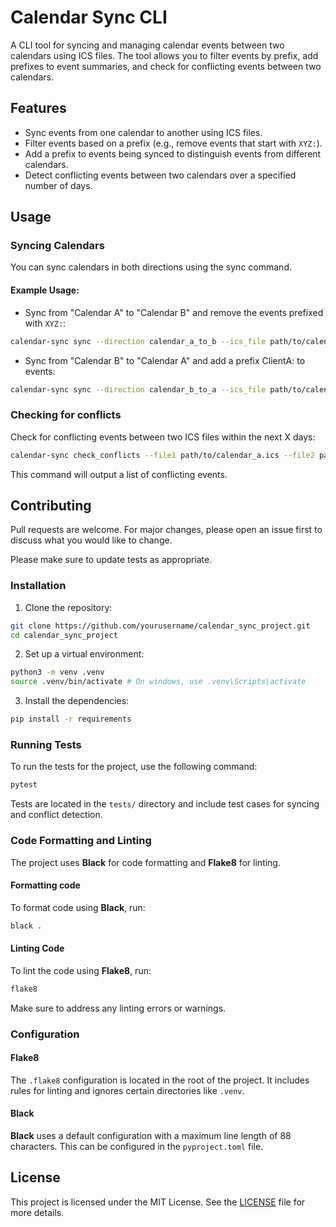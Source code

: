# Calendar Sync CLI

A CLI tool for syncing and managing calendar events between two calendars using ICS files. The tool allows you to filter events by prefix, add prefixes to event summaries, and check for conflicting events between two calendars.

## Features

- Sync events from one calendar to another using ICS files.
- Filter events based on a prefix (e.g., remove events that start with `XYZ:`).
- Add a prefix to events being synced to distinguish events from different calendars.
- Detect conflicting events between two calendars over a specified number of days.


## Usage

### Syncing Calendars

You can sync calendars in both directions using the sync command.

#### Example Usage:

- Sync from "Calendar A" to "Calendar B" and remove the events prefixed with `XYZ:`:

```bash
calendar-sync sync --direction calendar_a_to_b --ics_file path/to/calendar_a.ics --output_file path/to/output_calendar_b.ics --filter-prefix "XYZ:"
```

- Sync from "Calendar B" to "Calendar A" and add a prefix ClientA: to events:

```bash
calendar-sync sync --direction calendar_b_to_a --ics_file path/to/calendar_b.ics --output_file path/to/output_calendar_a.ics --add-prefix "XYZ: "
```

### Checking for conflicts

Check for conflicting events between two ICS files within the next X days:

```bash
calendar-sync check_conflicts --file1 path/to/calendar_a.ics --file2 path/to/calendar_b.ics --days 7
```

This command will output a list of conflicting events.

## Contributing

Pull requests are welcome. For major changes, please open an issue first to discuss what you would like to change.

Please make sure to update tests as appropriate.

### Installation

1. Clone the repository:

```bash
git clone https://github.com/yourusername/calendar_sync_project.git
cd calendar_sync_project
```

2. Set up a virtual environment:

```bash
python3 -m venv .venv
source .venv/bin/activate # On windows, use .venv\Scripts\activate
```

3. Install the dependencies:

```bash
pip install -r requirements
```

### Running Tests

To run the tests for the project, use the following command:

```bash
pytest
```

Tests are located in the `tests/` directory and include test cases for syncing and conflict detection.

### Code Formatting and Linting

The project uses **Black** for code formatting and **Flake8** for linting.

#### Formatting code

To format code using **Black**, run:

```bash
black .
```

#### Linting Code

To lint the code using **Flake8**, run:

```bash
flake8
```

Make sure to address any linting errors or warnings.

### Configuration

#### Flake8

The `.flake8` configuration is located in the root of the project. It includes rules for linting and ignores certain directories like `.venv`.

#### Black

**Black** uses a default configuration with a maximum line length of 88 characters. This can be configured in the `pyproject.toml` file.

## License

This project is licensed under the MIT License. See the [LICENSE](/LICENSE) file for more details.

